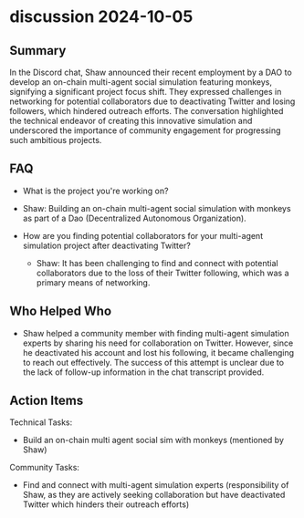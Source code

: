 # discussion 2024-10-05

## Summary

In the Discord chat, Shaw announced their recent employment by a DAO to develop an on-chain multi-agent social
simulation featuring monkeys, signifying a significant project focus shift. They expressed challenges in networking for
potential collaborators due to deactivating Twitter and losing followers, which hindered outreach efforts. The
conversation highlighted the technical endeavor of creating this innovative simulation and underscored the importance of
community engagement for progressing such ambitious projects.

## FAQ

- What is the project you're working on?
- Shaw: Building an on-chain multi-agent social simulation with monkeys as part of a Dao (Decentralized Autonomous
  Organization).

- How are you finding potential collaborators for your multi-agent simulation project after deactivating Twitter?
    - Shaw: It has been challenging to find and connect with potential collaborators due to the loss of their Twitter
      following, which was a primary means of networking.

## Who Helped Who

- Shaw helped a community member with finding multi-agent simulation experts by sharing his need for collaboration on
  Twitter. However, since he deactivated his account and lost his following, it became challenging to reach out
  effectively. The success of this attempt is unclear due to the lack of follow-up information in the chat transcript
  provided.

## Action Items

Technical Tasks:

- Build an on-chain multi agent social sim with monkeys (mentioned by Shaw)

Community Tasks:

- Find and connect with multi-agent simulation experts (responsibility of Shaw, as they are actively seeking
  collaboration but have deactivated Twitter which hinders their outreach efforts)
